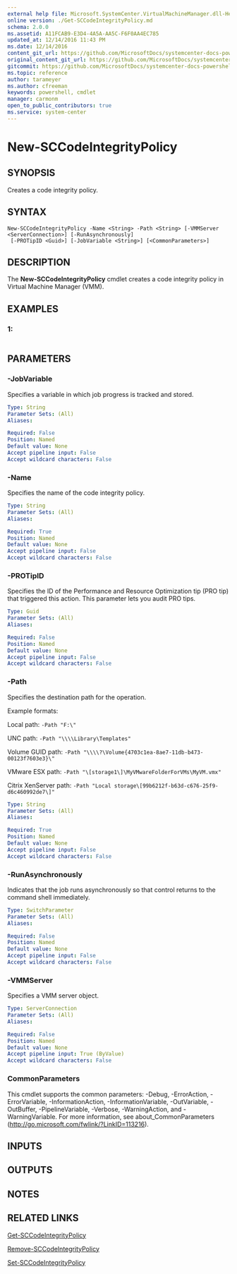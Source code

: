 ```yaml
---
external help file: Microsoft.SystemCenter.VirtualMachineManager.dll-Help.xml
online version: ./Get-SCCodeIntegrityPolicy.md
schema: 2.0.0
ms.assetid: A11FCAB9-E3D4-4A5A-AA5C-F6F0AA4EC785
updated_at: 12/14/2016 11:43 PM
ms.date: 12/14/2016
content_git_url: https://github.com/MicrosoftDocs/systemcenter-docs-powershell/blob/master/systemcenter-cmdlets/SystemCenter2016/VirtualMachineManager/v1.0/New-SCCodeIntegrityPolicy.md
original_content_git_url: https://github.com/MicrosoftDocs/systemcenter-docs-powershell/blob/master/systemcenter-cmdlets/SystemCenter2016/VirtualMachineManager/v1.0/New-SCCodeIntegrityPolicy.md
gitcommit: https://github.com/MicrosoftDocs/systemcenter-docs-powershell/blob/96cd9bd2780eb6b78c540fa00d3b8a4313e3ed40/systemcenter-cmdlets/SystemCenter2016/VirtualMachineManager/v1.0/New-SCCodeIntegrityPolicy.md
ms.topic: reference
author: tarameyer
ms.author: cfreeman
keywords: powershell, cmdlet
manager: carmonm
open_to_public_contributors: true
ms.service: system-center
---
```


# New-SCCodeIntegrityPolicy

## SYNOPSIS
Creates a code integrity policy.

## SYNTAX

```
New-SCCodeIntegrityPolicy -Name <String> -Path <String> [-VMMServer <ServerConnection>] [-RunAsynchronously]
 [-PROTipID <Guid>] [-JobVariable <String>] [<CommonParameters>]
```

## DESCRIPTION
The **New-SCCodeIntegrityPolicy** cmdlet creates a code integrity policy in Virtual Machine Manager (VMM).

## EXAMPLES

### 1:
```

```

## PARAMETERS

### -JobVariable
Specifies a variable in which job progress is tracked and stored.

```yaml
Type: String
Parameter Sets: (All)
Aliases: 

Required: False
Position: Named
Default value: None
Accept pipeline input: False
Accept wildcard characters: False
```

### -Name
Specifies the name of the code integrity policy.

```yaml
Type: String
Parameter Sets: (All)
Aliases: 

Required: True
Position: Named
Default value: None
Accept pipeline input: False
Accept wildcard characters: False
```

### -PROTipID
Specifies the ID of the Performance and Resource Optimization tip (PRO tip) that triggered this action.
This parameter lets you audit PRO tips.

```yaml
Type: Guid
Parameter Sets: (All)
Aliases: 

Required: False
Position: Named
Default value: None
Accept pipeline input: False
Accept wildcard characters: False
```

### -Path
Specifies the destination path for the operation. 



Example formats: 

 Local path:       `-Path "F:\"`

 UNC path:         `-Path "\\\\Library\Templates"`

 Volume GUID path: `-Path "\\\\?\Volume{4703c1ea-8ae7-11db-b473-00123f7603e3}\"`

 VMware ESX path:  `-Path "\[storage1\]\MyVMwareFolderForVMs\MyVM.vmx"`

 Citrix XenServer path: `-Path "Local storage\[99b6212f-b63d-c676-25f9-d6c460992de7\]"`

```yaml
Type: String
Parameter Sets: (All)
Aliases: 

Required: True
Position: Named
Default value: None
Accept pipeline input: False
Accept wildcard characters: False
```

### -RunAsynchronously
Indicates that the job runs asynchronously so that control returns to the command shell immediately.

```yaml
Type: SwitchParameter
Parameter Sets: (All)
Aliases: 

Required: False
Position: Named
Default value: None
Accept pipeline input: False
Accept wildcard characters: False
```

### -VMMServer
Specifies a VMM server object.

```yaml
Type: ServerConnection
Parameter Sets: (All)
Aliases: 

Required: False
Position: Named
Default value: None
Accept pipeline input: True (ByValue)
Accept wildcard characters: False
```

### CommonParameters
This cmdlet supports the common parameters: -Debug, -ErrorAction, -ErrorVariable, -InformationAction, -InformationVariable, -OutVariable, -OutBuffer, -PipelineVariable, -Verbose, -WarningAction, and -WarningVariable. For more information, see about_CommonParameters (http://go.microsoft.com/fwlink/?LinkID=113216).

## INPUTS

## OUTPUTS

## NOTES

## RELATED LINKS

[Get-SCCodeIntegrityPolicy](xref:SystemCenter2016/VirtualMachineManager/v1.0/Get-SCCodeIntegrityPolicy.md)

[Remove-SCCodeIntegrityPolicy](xref:SystemCenter2016/VirtualMachineManager/v1.0/Remove-SCCodeIntegrityPolicy.md)

[Set-SCCodeIntegrityPolicy](xref:SystemCenter2016/VirtualMachineManager/v1.0/Set-SCCodeIntegrityPolicy.md)

